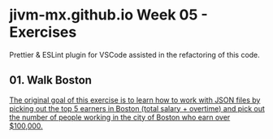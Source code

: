 # jivm-mx.github.io Week 05 - Exercises

Prettier & ESLint plugin for VSCode assisted in the refactoring of this code.

## 01. Walk Boston

[The original goal of this exercise is to learn how to work with JSON files by picking out the top 5 earners in Boston (total salary + overtime) and pick out the number of people working in the city of Boston who earn over $100,000.](./01_walkBoston/README.md)